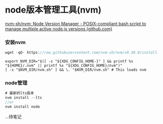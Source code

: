 # node版本管理工具(nvm)

[nvm-sh/nvm: Node Version Manager - POSIX-compliant bash script to manage multiple active node.js versions (github.com)](https://github.com/nvm-sh/nvm)

### 安装nvm

```javascript
wget -qO- https://raw.githubusercontent.com/nvm-sh/nvm/v0.38.0/install.sh | bash
```

```
export NVM_DIR="$([ -z "${XDG_CONFIG_HOME-}" ] && printf %s "${HOME}/.nvm" || printf %s "${XDG_CONFIG_HOME}/nvm")"
[ -s "$NVM_DIR/nvm.sh" ] && \. "$NVM_DIR/nvm.sh" # This loads nvm

```



### node管理

```javascript
# 最新的lts版本
nvm install --lts
//or
nvm install node
```

...待笔记

